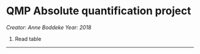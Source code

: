 QMP Absolute quantification project
=====================================

*Creator: Anne Boddeke* 
*Year: 2018* 

1. Read table 
-----------------------------------------------
```
